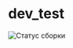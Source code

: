 # dev_test
![Cтатус сборки](https://github.com/andreyvrn/dev_test/actions/workflows/python-package.yml/badge.svg "Cтатус сборки")
